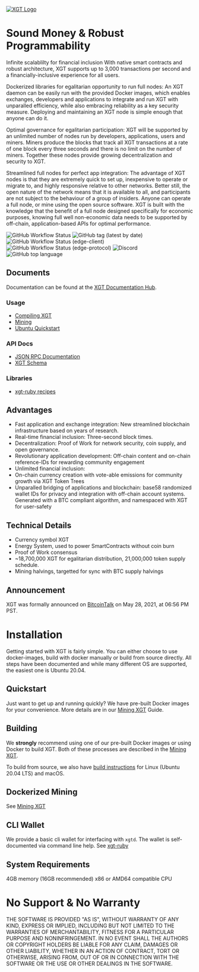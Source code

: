 [![XGT Logo](https://xgt-network.github.io/assets/images/xgt-logo.png)](https://www.xgt.network)

# Sound Money & Robust Programmability


Infinite scalablilty for financial inclusion With native smart contracts and robust architecture, XGT supports up to 3,000 transactions per second and a financially-inclusive experience for all users.

Dockerized libraries for egalitarian opportunity to run full nodes: An XGT daemon can be easily run with the provided Docker images, which enables exchanges, developers and applications to integrate and run XGT with unparalled efficiency, while also embracing reliability as a key security measure. Deploying and maintaining an XGT node is simple enough that anyone can do it.

Optimal governance for egalitarian participation: XGT will be supported by an unlimited number of nodes run by developers, applications, users and miners. Miners produce the blocks that track all XGT transactions at a rate of one block every three seconds and there is no limit on the number of miners. Together these nodes provide growing decentralization and security to XGT.

Streamlined full nodes for perfect app integration: The advantage of XGT nodes is that they are extremely quick to set up, inexpensive to operate or migrate to, and highly responsive relative to other networks. Better still, the open nature of the network means that it is available to all, and participants are not subject to the behaviour of a group of insiders. Anyone can operate a full node, or mine using the open source software. XGT is built with the knowledge that the benefit of a full node designed specifically for economic purposes, knowing full well non-economic data needs to be supported by off-chain, application-based APIs for optimal performance.

![GitHub Workflow Status](https://img.shields.io/github/workflow/status/xgt-network/xgt/Xgtd?label=master(stable)) 
![GitHub tag (latest by date)](https://img.shields.io/github/v/tag/xgt-network/xgt?label=latest) 
![GitHub Workflow Status (edge-client)](https://img.shields.io/github/workflow/status/xgt-network/xgt/Xgtd/edge-client?label=edge-client) 
![GitHub Workflow Status (edge-protocol)](https://img.shields.io/github/workflow/status/xgt-network/xgt/Xgtd/edge-client?label=edge-protocol) 
![Discord](https://img.shields.io/discord/841769739687821372?logo=discord)
![GitHub top language](https://img.shields.io/github/languages/top/xgt-network/xgt)

## Documents

Documentation can be found at the [XGT Documentation Hub](https://xgt-network.github.io/).

### Usage
<ul class="ul-buttons">
  <li><a href="https://xgt-network.github.io/compilation/">Compiling XGT</a></li>
  <li><a href="https://xgt-network.github.io/mining/">Mining</a></li>
  <li><a href="https://xgt-network.github.io/ubuntu_quickstart.html">Ubuntu Quickstart</a></li>
</ul>

### API Docs
<ul class="ul-buttons">
  <li><a href="https://xgt-network.github.io/json_rpc.html">JSON RPC Documentation</a></li>
  <li><a href="https://xgt-network.github.io/schema_outline.html">XGT Schema</a></li>
</ul>

### Libraries
<ul class="https://xgt-network.github.ioul-buttons">
  <li><a href="/xgt_ruby_recipes.html">xgt-ruby recipes</a></li>
</ul>



## Advantages

* Fast application and exchange integration: New streamlined blockchain infrastructure based on years of research.
* Real-time financial inclusion: Three-second block times.
* Decentralization: Proof of Work for network security, coin supply, and open governance.
* Revolutionary application development: Off-chain content and on-chain reference-IDs for rewarding community engagement
* Unlimited financial inclusion:
* On-chain currency creation with vote-able emissions for community growth via XGT Token Trees
* Unparalled bridging of applications and blockchain: base58 randomized wallet IDs for privacy and integration with off-chain account systems. Generated with a BTC compliant algorithm, and namespaced with XGT for user-safety

## Technical Details

* Currency symbol XGT
* Energy System, used to power SmartContracts without coin burn
* Proof of Work consensus
* ~18,700,000 XGT for egalitarian distribution, 21,000,000 token supply schedule.
* Mining halvings, targetted for sync with BTC supply halvings

## Announcement 

XGT was formally announced on [BitcoinTalk](https://bitcointalk.org/index.php?topic=5340639.newmail) on May 28, 2021, at 06:56 PM PST.

# Installation

Getting started with XGT is fairly simple. You can either choose to use docker-images, build with docker manually or build from source directly. All steps have been documented and while many different OS are supported, the easiest one is Ubuntu 20.04.

## Quickstart

Just want to get up and running quickly? We have pre-built Docker images for your convenience. More details are in our [Mining XGT](https://github.com/xgt-network/xgt/wiki/Mining-XGT) Guide.

## Building

We **strongly** recommend using one of our pre-built Docker images or using Docker to build XGT. Both of these processes are described in the [Mining XGT](https://github.com/xgt-network/xgt/wiki/Mining-XGT).

To build from source, we also have [build instructions](https://github.com/xgt-network/xgt/wiki/Compiling-XGT) for Linux (Ubuntu 20.04 LTS) and macOS.

## Dockerized Mining

See [Mining XGT](https://github.com/xgt-network/xgt/wiki/Mining-XGT)

## CLI Wallet

We provide a basic cli wallet for interfacing with `xgtd`. The wallet is self-documented via command line help. See [xgt-ruby](https://github.com/xgt-network/xgt-ruby)

## System Requirements

4GB memory (16GB recommended)
x86 or AMD64 compatible CPU

# No Support & No Warranty

THE SOFTWARE IS PROVIDED "AS IS", WITHOUT WARRANTY OF ANY KIND, EXPRESS OR
IMPLIED, INCLUDING BUT NOT LIMITED TO THE WARRANTIES OF MERCHANTABILITY,
FITNESS FOR A PARTICULAR PURPOSE AND NONINFRINGEMENT. IN NO EVENT SHALL THE
AUTHORS OR COPYRIGHT HOLDERS BE LIABLE FOR ANY CLAIM, DAMAGES OR OTHER
LIABILITY, WHETHER IN AN ACTION OF CONTRACT, TORT OR OTHERWISE, ARISING
FROM, OUT OF OR IN CONNECTION WITH THE SOFTWARE OR THE USE OR OTHER DEALINGS
IN THE SOFTWARE.

